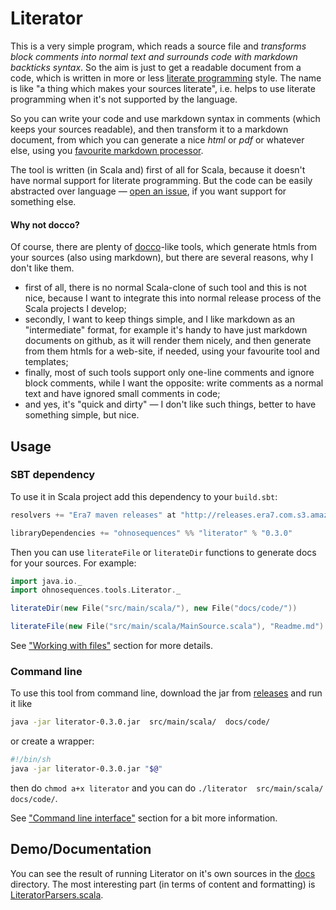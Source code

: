 Literator
=========

This is a very simple program, which reads a source file and _transforms block comments into normal text and surrounds code with markdown backticks syntax_. So the aim is just to get a readable document from a code, which is written in more or less [literate programming](http://en.wikipedia.org/wiki/Literate_programming) style. The name is like "a thing which makes your sources literate", i.e. helps to use literate programming when it's not supported by the language.

So you can write your code and use markdown syntax in comments (which keeps your sources readable), and then transform it to a markdown document, from which you can generate a nice _html_ or _pdf_ or whatever else, using you [favourite markdown processor](http://johnmacfarlane.net/pandoc/).

The tool is written (in Scala and) first of all for Scala, because it doesn't have normal support for literate programming. But the code can be easily abstracted over language — [open an issue](https://github.com/laughedelic/literator/issues/new), if you want support for something else.


#### Why not docco?

Of course, there are plenty of [docco](http://jashkenas.github.io/docco/)-like tools, which generate htmls from your sources (also using markdown), but there are several reasons, why I don't like them.
- first of all, there is no normal Scala-clone of such tool and this is not nice, because I want to integrate this into normal release process of the Scala projects I develop;
- secondly, I want to keep things simple, and I like markdown as an "intermediate" format, for example it's handy to have just markdown documents on github, as it will render them nicely, and then generate from them htmls for a web-site, if needed, using your favourite tool and templates;
- finally, most of such tools support only one-line comments and ignore block comments, while I want the opposite: write comments as a normal text and have ignored small comments in code;
- and yes, it's "quick and dirty" — I don't like such things, better to have something simple, but nice.


## Usage


### SBT dependency

To use it in Scala project add this dependency to your `build.sbt`:

```scala
resolvers += "Era7 maven releases" at "http://releases.era7.com.s3.amazonaws.com"

libraryDependencies += "ohnosequences" %% "literator" % "0.3.0"
```

Then you can use `literateFile` or `literateDir` functions to generate docs for your sources. For example:

```scala
import java.io._
import ohnosequences.tools.Literator._

literateDir(new File("src/main/scala/"), new File("docs/code/"))

literateFile(new File("src/main/scala/MainSource.scala"), "Readme.md")
```

See ["Working with files"](docs/code/src/main/scala/Literator.md) section for more details.


### Command line

To use this tool from command line, download the jar from [releases](https://github.com/laughedelic/literator/releases) and run it like

```bash
java -jar literator-0.3.0.jar  src/main/scala/  docs/code/
```

or create a wrapper:
```bash
#!/bin/sh
java -jar literator-0.3.0.jar "$@"
```
then do `chmod a+x literator` and you can do `./literator  src/main/scala/  docs/code/`.

See ["Command line interface"](docs/code/src/main/scala/LiteratorCLI.md) section for a bit more information.


## Demo/Documentation

You can see the result of running Literator on it's own sources in the [docs](docs) directory. The most interesting part (in terms of content and formatting) is [LiteratorParsers.scala](docs/code/src/main/scala/LiteratorParsers.md).
